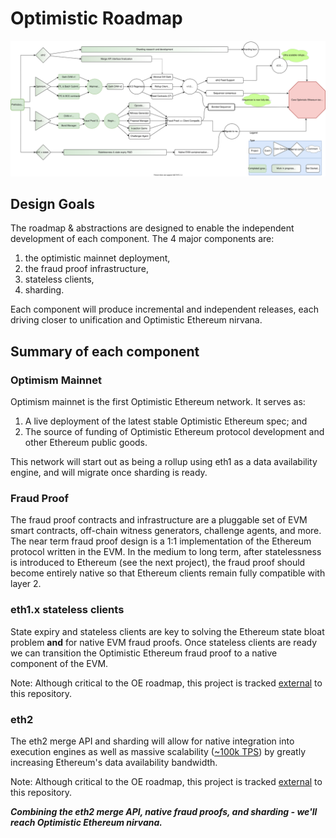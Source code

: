 # Optimistic Roadmap

![Roadmap Diagram](./assets/roadmap.svg)

## Design Goals

The roadmap & abstractions are designed to enable the independent development of each component. The 4 major components are: 
1. the optimistic mainnet deployment,
2. the fraud proof infrastructure,
3. stateless clients, 
4. sharding. 

Each component will produce incremental and independent releases, each driving closer to unification and Optimistic Ethereum nirvana.

## Summary of each component

### Optimism Mainnet

Optimism mainnet is the first Optimistic Ethereum network. It serves as:

1. A live deployment of the latest stable Optimistic Ethereum spec; and
2. The source of funding of Optimistic Ethereum protocol development and other Ethereum public goods.

This network will start out as being a rollup using eth1 as a data availability engine, and will migrate once sharding is ready.

### Fraud Proof

The fraud proof contracts and infrastructure are a pluggable set of EVM smart contracts, off-chain witness generators, challenge agents, and more. The near term fraud proof design is a 1:1 implementation of the Ethereum protocol written in the EVM. In the medium to long term, after statelessness is introduced to Ethereum (see the next project), the fraud proof should become entirely native so that Ethereum clients remain fully compatible with layer 2.

### eth1.x stateless clients

State expiry and stateless clients are key to solving the Ethereum state bloat problem **and** for native EVM fraud proofs. Once stateless clients are ready we can transition the Optimistic Ethereum fraud proof to a native component of the EVM.

Note: Although critical to the OE roadmap, this project is tracked [external](https://github.com/ethereum/stateless-ethereum-specs/) to this repository.

### eth2

The eth2 merge API and sharding will allow for native integration into execution engines as well as massive scalability ([~100k TPS](https://vitalik.ca/general/2021/01/05/rollup.html)) by greatly increasing Ethereum's data availability bandwidth.

Note: Although critical to the OE roadmap, this project is tracked [external](https://github.com/ethereum/consensus-specs) to this repository.

***Combining the eth2 merge API, native fraud proofs, and sharding - we'll reach Optimistic Ethereum nirvana.***

